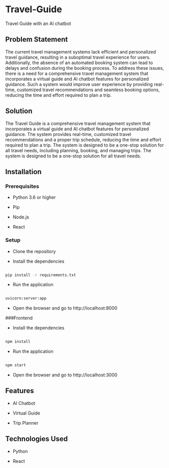 # Travel-Guide
Travel Guide with an AI chatbot

## Problem Statement

The current travel management systems lack efficient and personalized travel guidance, resulting in a suboptimal travel experience for users. Additionally, the absence of an automated booking system can lead to delays and confusion during the booking process. To address these issues, there is a need for a comprehensive travel management system that incorporates a virtual guide and Al chatbot features for personalized guidance. Such a system would improve user experience by providing real-time, customized travel recommendations and seamless booking options, reducing the time and effort required to plan a trip.

## Solution

The Travel Guide is a comprehensive travel management system that incorporates a virtual guide and AI chatbot features for personalized guidance. The system provides real-time, customized travel recommendations and a proper trip schedule, reducing the time and effort required to plan a trip. The system is designed to be a one-stop solution for all travel needs, including planning, booking, and managing trips. The system is designed to be a one-stop solution for all travel needs. 

## Installation

### Prerequisites

- Python 3.6 or higher

- Pip

- Node.js

- React 

### Setup

- Clone the repository

- Install the dependencies

```bash

pip install -r requirements.txt

```

- Run the application

```bash

uvicorn:server:app 

```

- Open the browser and go to http://localhost:8000

###Frontend

- Install the dependencies

```bash

npm install

```

- Run the application

```bash

npm start

```

- Open the browser and go to http://localhost:3000


## Features

- AI Chatbot

- Virtual Guide

- Trip Planner


## Technologies Used

- Python

- React










